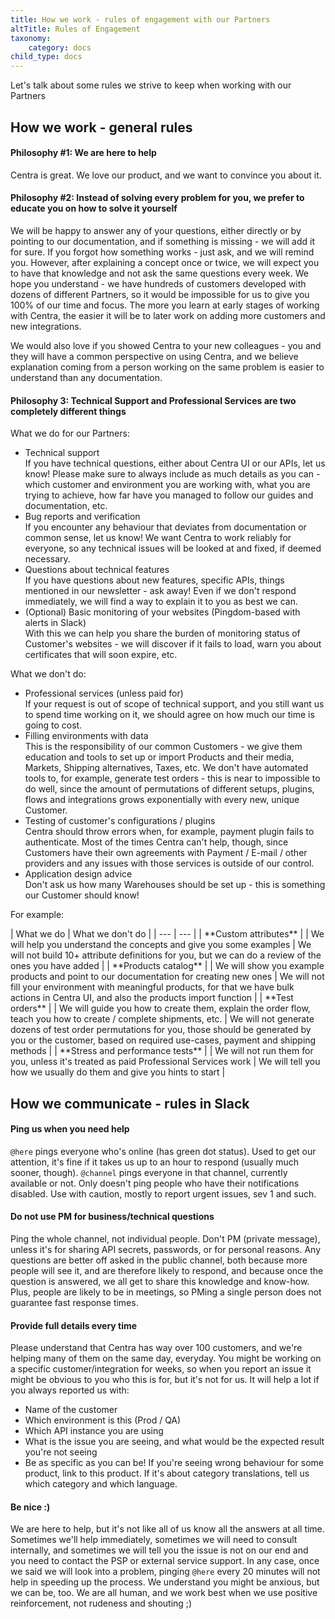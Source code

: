 ```yaml
---
title: How we work - rules of engagement with our Partners
altTitle: Rules of Engagement
taxonomy:
    category: docs
child_type: docs
---
```


Let's talk about some rules we strive to keep when working with our Partners

## How we work - general rules

#### Philosophy #1: We are here to help

Centra is great. We love our product, and we want to convince you about it. 

#### Philosophy #2: Instead of solving every problem for you, we prefer to educate you on how to solve it yourself

We will be happy to answer any of your questions, either directly or by pointing to our documentation, and if something is missing - we will add it for sure. If you forgot how something works - just ask, and we will remind you. However, after explaining a concept once or twice, we will expect you to have that knowledge and not ask the same questions every week. We hope you understand - we have hundreds of customers developed with dozens of different Partners, so it would be impossible for us to give you 100% of our time and focus. The more you learn at early stages of working with Centra, the easier it will be to later work on adding more customers and new integrations.

We would also love if you showed Centra to your new colleagues - you and they will have a common perspective on using Centra, and we believe explanation coming from a person working on the same problem is easier to understand than any documentation.

#### Philosophy 3: Technical Support and Professional Services are two completely different things

What we do for our Partners:
* Technical support  
  If you have technical questions, either about Centra UI or our APIs, let us know! Please make sure to always include as much details as you can - which customer and environment you are working with, what you are trying to achieve, how far have you managed to follow our guides and documentation, etc.
* Bug reports and verification  
  If you encounter any behaviour that deviates from documentation or common sense, let us know! We want Centra to work reliably for everyone, so any technical issues will be looked at and fixed, if deemed necessary.
* Questions about technical features  
  If you have questions about new features, specific APIs, things mentioned in our newsletter - ask away! Even if we don't respond immediately, we will find a way to explain it to you as best we can.
* (Optional) Basic monitoring of your websites (Pingdom-based with alerts in Slack)  
  With this we can help you share the burden of monitoring status of Customer's websites - we will discover if it fails to load, warn you about certificates that will soon expire, etc.

What we don't do:
* Professional services (unless paid for)  
  If your request is out of scope of technical support, and you still want us to spend time working on it, we should agree on how much our time is going to cost.
* Filling environments with data  
  This is the responsibility of our common Customers - we give them education and tools to set up or import Products and their media, Markets, Shipping alternatives, Taxes, etc. We don't have automated tools to, for example, generate test orders - this is near to impossible to do well, since the amount of permutations of different setups, plugins, flows and integrations grows exponentially with every new, unique Customer.
* Testing of customer's configurations / plugins  
  Centra should throw errors when, for example, payment plugin fails to authenticate. Most of the times Centra can't help, though, since Customers have their own agreements with Payment / E-mail / other providers and any issues with those services is outside of our control.
* Application design advice  
  Don't ask us how many Warehouses should be set up - this is something our Customer should know!

For example:

<div class="tableWrapper" markdown='1'>
| What we do | What we don't do |
| --- | --- |
| **Custom attributes** |
| We will help you understand the concepts and give you some examples | We will not build 10+ attribute definitions for you, but we can do a review of the ones you have added |
| **Products catalog** |
| We will show you example products and point to our documentation for creating new ones | We will not fill your environment with meaningful products, for that we have bulk actions in Centra UI, and also the products import function |
| **Test orders** |
| We will guide you how to create them, explain the order flow, teach you how to create / complete shipments, etc. | We will not generate dozens of test order permutations for you, those should be generated by you or the customer, based on required use-cases, payment and shipping methods |
| **Stress and performance tests** |
| We will not run them for you, unless it's treated as paid Professional Services work | We will tell you how we usually do them and give you hints to start |
</div>

## How we communicate - rules in Slack

#### Ping us when you need help

`@here` pings everyone who's online (has green dot status). Used to get our attention, it's fine if it takes us up to an hour to respond (usually much sooner, though). `@channel` pings everyone in that channel, currently available or not. Only doesn't ping people who have their notifications disabled. Use with caution, mostly to report urgent issues, sev 1 and such.

#### Do not use PM for business/technical questions

Ping the whole channel, not individual people. Don't PM (private message), unless it's for sharing API secrets, passwords, or for personal reasons. Any questions are better off asked in the public channel, both because more people will see it, and are therefore likely to respond, and because once the question is answered, we all get to share this knowledge and know-how. Plus, people are likely to be in meetings, so PMing a single person does not guarantee fast response times.

#### Provide full details every time

Please understand that Centra has way over 100 customers, and we're helping many of them on the same day, everyday. You might be working on a specific customer/integration for weeks, so when you report an issue it might be obvious to you who this is for, but it's not for us. It will help a lot if you always reported us with:
- Name of the customer
- Which environment is this (Prod / QA)
- Which API instance you are using
- What is the issue you are seeing, and what would be the expected result you're not seeing
- Be as specific as you can be! If you're seeing wrong behaviour for some product, link to this product. If it's about category translations, tell us which category and which language.

#### Be nice :)

We are here to help, but it's not like all of us know all the answers at all time. Sometimes we'll help immediately, sometimes we will need to consult internally, and sometimes we will tell you the issue is not on our end and you need to contact the PSP or external service support. In any case, once we said we will look into a problem, pinging `@here` every 20 minutes will not help in speeding up the process. We understand you might be anxious, but we can be, too. We are all human, and we work best when we use positive reinforcement, not rudeness and shouting ;)
